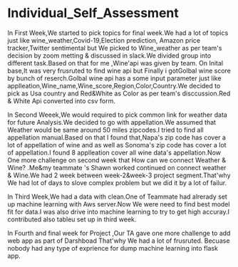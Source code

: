 # Individual_Self_Assessment
 
 
 In First Week,We started to pick topics for final week.We had a lot of topics just like wine_weather,Covid-19,Election prediction, Amazon price tracker,Twitter sentimental but We picked to Wine_weather as per team's decision by zoom metting & discussed in slack.We divided group into different task.Based on that  for me ,Wine'api was given by team. On Inital base,It was very frusruted to find wine api but Finally i gotGolbal wine score  by bunch of reserch.Golbal wine api has a some input parameter just like applleation,Wine_name,Wine_score,Region,Color,Country.We decided to pick as Usa country and Red&White as Color as per team's disccussion.Red & White Api converted into csv form.
 
 
 
 
 In Second Weeek,We would required to pick common link for weather data for future Analysis.We decided to go with appellation.We assumed that Weather would be same around 50 miles zipcodes.I tried to find all appellation manual.Based on that I found that,Napa's zip code has cover a lot of appellation of wine and as well as Sonoma's zip code has cover a lot of appellation.I found 8 applleation cover all wine data's appellation.Now One more challenge on second week that  How can we  connect Weather & Wine? .Me&my teammate 's Shawn worked continued on connect weather & Wine.We had 2 week between week-2&week-3 project segment.That'why We had lot of days to slove complex problem but we did it by a lot of failur.
 
 
 
 In Third Week,We had a data with clean.One of Teammate had alrerady set up machine learning with Aws server.Now We were need to find best model fit for data.I was also drive into machine learning to try to get high accuray.I contributed also tableu set up in third week.
 
 
In Fourth and final week for Project ,Our TA gave one more challenge to add web app as part of Darshboad That'why We had a lot of frusruted. Becuase nobody had any type of exprience  for dump machine learning into flask app.
